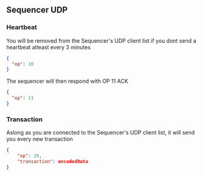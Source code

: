 ## Sequencer UDP

### Heartbeat

You will be removed from the Sequencer's UDP client list if you dont send a heartbeat atleast every 3 minutes

```json
{
  "op": 10
}
```

The sequencer will then respond with OP 11 ACK

```json
{
  "op": 11
}
```

### Transaction

Aslong as you are connected to the Sequencer's UDP client list, it will send you every new transaction

```json
{
    "op": 20,
    "transaction": encodedData
}
```
